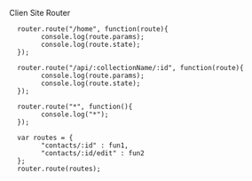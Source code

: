 Clien Site Router


      router.route("/home", function(route){
            console.log(route.params); 
            console.log(route.state);  
      });
      
      router.route("/api/:collectionName/:id", function(route){
            console.log(route.params); 
            console.log(route.state);    
      });
        
      router.route("*", function(){
            console.log("*");   
      });
      
      var routes = {
            "contacts/:id" : fun1,
            "contacts/:id/edit" : fun2
      };
      router.route(routes); 	 
